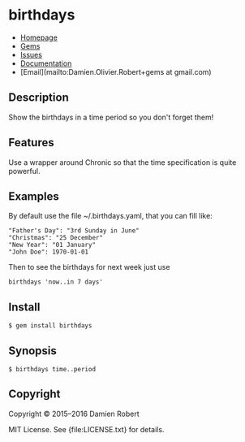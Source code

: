 # birthdays

* [Homepage](https://github.com/DamienRobert/birthdays#readme)
* [Gems]("https://rubygems.org/gems/birthdays)
* [Issues](https://github.com/DamienRobert/birthdays/issues)
* [Documentation](http://rubydoc.info/gems/birthdays/frames)
* [Email](mailto:Damien.Olivier.Robert+gems at gmail.com)

## Description

Show the birthdays in a time period so you don't forget them!

## Features

Use a wrapper around Chronic so that the time specification is quite
powerful.

## Examples

By default use the file ~/.birthdays.yaml, that you can fill like:

    "Father's Day": "3rd Sunday in June"
    "Christmas": "25 December"
    "New Year": "01 January"
    "John Doe": 1970-01-01

Then to see the birthdays for next week just use

    birthdays 'now..in 7 days'

## Install

    $ gem install birthdays

## Synopsis

    $ birthdays time..period

## Copyright

Copyright © 2015–2016 Damien Robert

MIT License. See {file:LICENSE.txt} for details.
